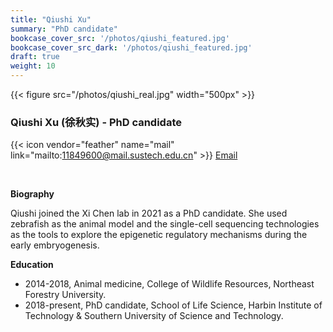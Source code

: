 ```yaml
---
title: "Qiushi Xu"
summary: "PhD candidate"
bookcase_cover_src: '/photos/qiushi_featured.jpg'
bookcase_cover_src_dark: '/photos/qiushi_featured.jpg'
draft: true
weight: 10
---
```



{{< figure src="/photos/qiushi_real.jpg" width="500px" >}}

### Qiushi Xu (徐秋实) - PhD candidate

{{< icon vendor="feather" name="mail" link="mailto:11849600@mail.sustech.edu.cn" >}} [Email](mailto:11849600@mail.sustech.edu.cn)

&nbsp;

__Biography__

Qiushi joined the Xi Chen lab in 2021 as a PhD candidate. She used zebrafish as the animal model and the single-cell sequencing technologies as the tools to explore the epigenetic regulatory mechanisms during the early embryogenesis.

__Education__

- 2014-2018, Animal medicine, College of Wildlife Resources, Northeast Forestry University.
- 2018-present, PhD candidate, School of Life Science, Harbin Institute of Technology & Southern University of Science and Technology.